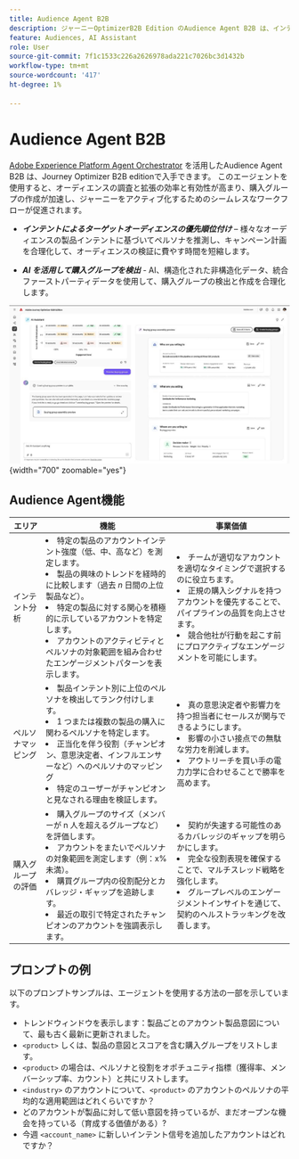 ```yaml
---
title: Audience Agent B2B
description: ジャーニーOptimizerB2B Edition のAudience Agent B2B は、インテント分析とペルソナマッピングを使用して、購入グループを作成し、B2B マーケティングワークフローを高速化します。
feature: Audiences, AI Assistant
role: User
source-git-commit: 7f1c1533c226a2626978ada221c7026bc3d1432b
workflow-type: tm+mt
source-wordcount: '417'
ht-degree: 1%

---
```


# Audience Agent B2B

[Adobe Experience Platform Agent Orchestrator](https://experienceleague.adobe.com/ja/docs/experience-cloud-ai/experience-cloud-ai/agents/agent-orchestrator) を活用したAudience Agent B2B は、Journey Optimizer B2B editionで入手できます。 このエージェントを使用すると、オーディエンスの調査と拡張の効率と有効性が高まり、購入グループの作成が加速し、ジャーニーをアクティブ化するためのシームレスなワークフローが促進されます。

* **_インテントによるターゲットオーディエンスの優先順位付け_** – 様々なオーディエンスの製品インテントに基づいてペルソナを推測し、キャンペーン計画を合理化して、オーディエンスの検証に費やす時間を短縮します。

* **_AI を活用して購入グループを検出_** - AI、構造化された非構造化データ、統合ファーストパーティデータを使用して、購入グループの検出と作成を合理化します。

![Audience Agent B2B （フルページモード） ](./assets/audience-agent-full.png){width="700" zoomable="yes"}

## Audience Agent機能

| エリア | 機能 | 事業価値 |
| ---- | ------------ | -------------- |
| インテント分析 | <li> 特定の製品のアカウントインテント強度（低、中、高など）を測定します。 <li>製品の興味のトレンドを経時的に比較します（過去 _n_ 日間の上位製品など）。 <li>特定の製品に対する関心を積極的に示しているアカウントを特定します。 <li>アカウントのアクティビティとペルソナの対象範囲を組み合わせたエンゲージメントパターンを表示します。 | <li>チームが適切なアカウントを適切なタイミングで選択するのに役立ちます。 <li>正規の購入シグナルを持つアカウントを優先することで、パイプラインの品質を向上させます。 <li>競合他社が行動を起こす前にプロアクティブなエンゲージメントを可能にします。 |
| ペルソナマッピング | <li>製品インテント別に上位のペルソナを検出してランク付けします。 <li>1 つまたは複数の製品の購入に関わるペルソナを特定します。 <li>正当化を伴う役割（チャンピオン、意思決定者、インフルエンサーなど）へのペルソナのマッピング <li>特定のユーザーがチャンピオンと見なされる理由を検証します。 | <li>真の意思決定者や影響力を持つ担当者にセールスが関与できるようにします。 <li>影響の小さい接点での無駄な労力を削減します。 <li>アウトリーチを買い手の電力力学に合わせることで勝率を高めます。 |
| 購入グループの評価 | <li>購入グループのサイズ（メンバーが n 人を超えるグループなど）を評価します。 <li>アカウントをまたいでペルソナの対象範囲を測定します（例：x% 未満）。 <li>購買グループ内の役割配分とカバレッジ・ギャップを追跡します。 <li>最近の取引で特定されたチャンピオンのアカウントを強調表示します。 | <li>契約が失速する可能性のあるカバレッジのギャップを明らかにします。 <li>完全な役割表現を確保することで、マルチスレッド戦略を強化します。 <li>グループレベルのエンゲージメントインサイトを通じて、契約のヘルストラッキングを改善します。 |

## プロンプトの例

以下のプロンプトサンプルは、エージェントを使用する方法の一部を示しています。

* トレンドウィンドウを表示します：製品ごとのアカウント製品意図について、最も古く最新に更新されました。
* `<product>` しくは、製品の意図とスコアを含む購入グループをリストします。
* `<product>` の場合は、ペルソナと役割をオポチュニティ指標（獲得率、メンバーシップ率、カウント）と共にリストします。
* `<industry>` のアカウントについて、`<product>` のアカウントのペルソナの平均的な適用範囲はどれくらいですか？
* どのアカウントが製品に対して低い意図を持っているが、まだオープンな機会を持っている（育成する価値がある）?
* 今週 `<account_name>` に新しいインテント信号を追加したアカウントはどれですか？
